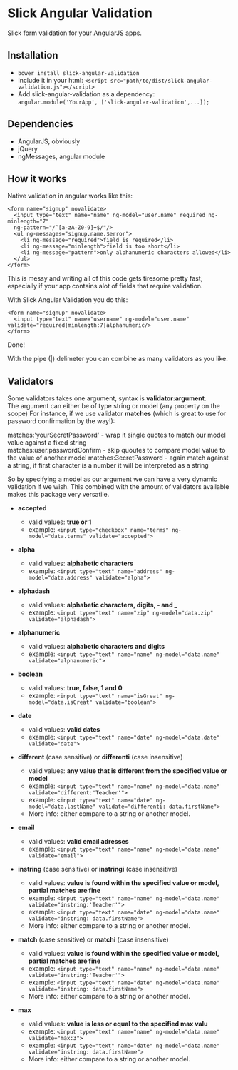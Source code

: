 Slick Angular Validation
============

Slick form validation for your AngularJS apps.

## Installation
* `bower install slick-angular-validation`
* Include it in your html: `<script src="path/to/dist/slick-angular-validation.js"></script>`
* Add slick-angular-validation as a dependency:  `angular.module('YourApp', ['slick-angular-validation',...]);`

## Dependencies
* AngularJS, obviously
* jQuery
* ngMessages, angular module 

## How it works
Native validation in angular works like this:
```
<form name="signup" novalidate>
  <input type="text" name="name" ng-model="user.name" required ng-minlength="7" 
  ng-pattern="/^[a-zA-Z0-9]+$/"/>
  <ul ng-messages="signup.name.$error">
    <li ng-message="required">field is required</li>
    <li ng-message="minlength">field is too short</li>
    <li ng-message="pattern">only alphanumeric characters allowed</li>
  </ul>
</form>
```
This is messy and writing all of this code gets tiresome pretty fast, especially if your app contains alot of fields that require validation.

With Slick Angular Validation you do this:
```
<form name="signup" novalidate>
  <input type="text" name="username" ng-model="user.name" validate="required|minlength:7|alphanumeric/> 
</form>
```

Done!  

With the pipe (|) delimeter you can combine as many validators as you like.  


## Validators

Some validators takes one argument, syntax is **validator:argument**.   
The argument can either be of type string or model (any property on the scope)
For instance, if we use validator **matches** (which is great to use for password confirmation by the way!):  

matches:'yourSecretPassword' - wrap it single quotes to match our model value against a fixed string   
matches:user.passwordConfirm - skip quoutes to compare model value to the value of another model 
matches:3ecretPassword - again match against a string, if first character is a number it will be interpreted as a string    

So by specifying a model as our argument we can have a very dynamic validation if we wish. This combined with the amount of validators available makes this package very versatile.   

* **accepted**
  - valid values: **true or 1**   
  - example: `<input type="checkbox" name="terms" ng-model="data.terms" validate="accepted">`  

* **alpha**
  - valid values: **alphabetic characters**  
  - example: `<input type="text" name="address" ng-model="data.address" validate="alpha">`  

* **alphadash**
  - valid values: **alphabetic characters, digits, - and _**  
  - example: `<input type="text" name="zip" ng-model="data.zip" validate="alphadash">`  

* **alphanumeric**
  - valid values: **alphabetic characters and digits**  
  - example: `<input type="text" name="name" ng-model="data.name" validate="alphanumeric">`

* **boolean**
  - valid values: **true, false, 1 and 0**  
  - example: `<input type="text" name="isGreat" ng-model="data.isGreat" validate="boolean">`

* **date**
  - valid values: **valid dates**  
  - example: `<input type="text" name="date" ng-model="data.date" validate="date">`

* **different** (case sensitive) or **differenti** (case insensitive)
  - valid values: **any value that is different from the specified value or model**  
  - example: `<input type="text" name="name" ng-model="data.name" validate="different:'Teacher'">`
  - example: `<input type="text" name="date" ng-model="data.lastName" validate="differenti: data.firstName">`
  - More info: either compare to a string or another model.

* **email**
  - valid values: **valid email adresses**  
  - example: `<input type="text" name="name" ng-model="data.name" validate="email">`

* **instring** (case sensitive) or **instringi** (case insensitive)
  - valid values: **value is found within the specified value or model, partial matches are fine**  
  - example: `<input type="text" name="name" ng-model="data.name" validate="instring:'Teacher'">`
  - example: `<input type="text" name="date" ng-model="data.name" validate="instring: data.firstName">`
  - More info: either compare to a string or another model. 
  
* **match** (case sensitive) or **matchi** (case insensitive)
  - valid values: **value is found within the specified value or model, partial matches are fine**  
  - example: `<input type="text" name="name" ng-model="data.name" validate="instring:'Teacher'">`
  - example: `<input type="text" name="date" ng-model="data.name" validate="instring: data.firstName">`
  - More info: either compare to a string or another model. 

* **max**
  - valid values: **value is less or equal to the specified max valu**  
  - example: `<input type="text" name="name" ng-model="data.name" validate="max:3">`
  - example: `<input type="text" name="date" ng-model="data.name" validate="instring: data.firstName">`
  - More info: either compare to a string or another model. 
